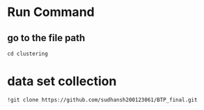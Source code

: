 # Run Command

## go to the file path

```
cd clustering
```

# data set collection

```
!git clone https://github.com/sudhansh200123061/BTP_final.git
```
